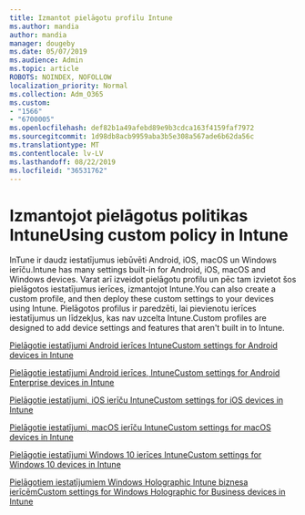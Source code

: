 ```yaml
---
title: Izmantot pielāgotu profilu Intune
ms.author: mandia
author: mandia
manager: dougeby
ms.date: 05/07/2019
ms.audience: Admin
ms.topic: article
ROBOTS: NOINDEX, NOFOLLOW
localization_priority: Normal
ms.collection: Adm_O365
ms.custom:
- "1566"
- "6700005"
ms.openlocfilehash: def82b1a49afebd89e9b3cdca163f4159faf7972
ms.sourcegitcommit: 1d98db8acb9959aba3b5e308a567ade6b62da56c
ms.translationtype: MT
ms.contentlocale: lv-LV
ms.lasthandoff: 08/22/2019
ms.locfileid: "36531762"
---
```

# <a name="using-custom-policy-in-intune"></a><span data-ttu-id="42866-102">Izmantojot pielāgotus politikas Intune</span><span class="sxs-lookup"><span data-stu-id="42866-102">Using custom policy in Intune</span></span>

<span data-ttu-id="42866-103">InTune ir daudz iestatījumus iebūvēti Android, iOS, macOS un Windows ierīču.</span><span class="sxs-lookup"><span data-stu-id="42866-103">Intune has many settings built-in for Android, iOS, macOS and Windows devices.</span></span> <span data-ttu-id="42866-104">Varat arī izveidot pielāgotu profilu un pēc tam izvietot šos pielāgotos iestatījumus ierīces, izmantojot Intune.</span><span class="sxs-lookup"><span data-stu-id="42866-104">You can also create a custom profile, and then deploy these custom settings to your devices using Intune.</span></span> <span data-ttu-id="42866-105">Pielāgotos profilus ir paredzēti, lai pievienotu ierīces iestatījumus un līdzekļus, kas nav uzcelta Intune.</span><span class="sxs-lookup"><span data-stu-id="42866-105">Custom profiles are designed to add device settings and features that aren't built in to Intune.</span></span>

[<span data-ttu-id="42866-106">Pielāgotie iestatījumi Android ierīces Intune</span><span class="sxs-lookup"><span data-stu-id="42866-106">Custom settings for Android devices in Intune</span></span>](https://docs.microsoft.com/intune/custom-settings-android)

[<span data-ttu-id="42866-107">Pielāgotie iestatījumi Android ierīces, Intune</span><span class="sxs-lookup"><span data-stu-id="42866-107">Custom settings for Android Enterprise devices in Intune</span></span>](https://docs.microsoft.com/intune/custom-settings-android-for-work)

[<span data-ttu-id="42866-108">Pielāgotie iestatījumi, iOS ierīču Intune</span><span class="sxs-lookup"><span data-stu-id="42866-108">Custom settings for iOS devices in Intune</span></span>](https://docs.microsoft.com/intune/custom-settings-ios)

[<span data-ttu-id="42866-109">Pielāgotie iestatījumi, macOS ierīču Intune</span><span class="sxs-lookup"><span data-stu-id="42866-109">Custom settings for macOS devices in Intune</span></span>](https://docs.microsoft.com/intune/custom-settings-macos)

[<span data-ttu-id="42866-110">Pielāgotie iestatījumi Windows 10 ierīces Intune</span><span class="sxs-lookup"><span data-stu-id="42866-110">Custom settings for Windows 10 devices in Intune</span></span>](https://docs.microsoft.com/intune/custom-settings-windows-10)

[<span data-ttu-id="42866-111">Pielāgotiem iestatījumiem Windows Holographic Intune biznesa ierīcēm</span><span class="sxs-lookup"><span data-stu-id="42866-111">Custom settings for Windows Holographic for Business devices in Intune</span></span>](https://docs.microsoft.com/intune/custom-settings-windows-holographic)